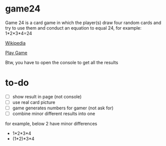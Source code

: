 # game24
Game 24 is a card game in which the player(s) draw four random cards and try to use them and conduct an equation to equal 24, for example: 1\*2\*3\*4=24

[Wikipedia](https://en.wikipedia.org/wiki/24_Game)

[Play Game](https://yaya17.github.io/game24/)

Btw, you have to open the console to get all the results


# to-do
- [ ] show result in page (not console)
- [ ] use real card picture
- [ ] game generates numbers for gamer (not ask for)
- [ ] combine minor different results into one

for example, below 2 have minor differences 
* 1\*2\*3\*4 
* (1\*2)\*3\*4
